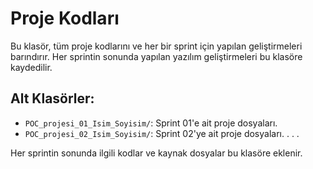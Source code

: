 # Proje Kodları

Bu klasör, tüm proje kodlarını ve her bir sprint için yapılan geliştirmeleri barındırır. Her sprintin sonunda yapılan yazılım geliştirmeleri bu klasöre kaydedilir.

## Alt Klasörler:
- `POC_projesi_01_Isim_Soyisim/`: Sprint 01'e ait proje dosyaları.
- `POC_projesi_02_Isim_Soyisim/`: Sprint 02'ye ait proje dosyaları.
.
.
.

Her sprintin sonunda ilgili kodlar ve kaynak dosyalar bu klasöre eklenir.
